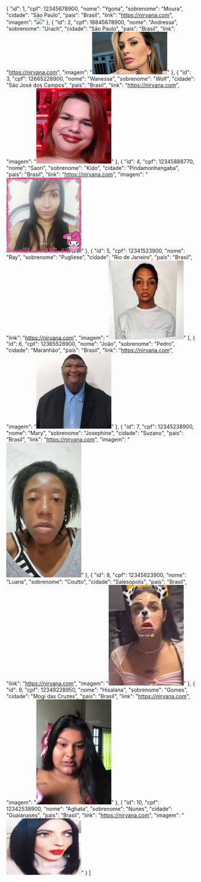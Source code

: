  {
        "id": 1,
        "cpf": 12345678900,
        "nome": "Ygona",
        "sobrenome": "Moura",
        "cidade": "São Paulo",
        "pais": "Brasil",
        "link": "https://nirvana.com",
        "imagem": "<img src='img/ygona.avif' width='200px'>"
    },
    {
        "id": 2,
        "cpf": 18845678900,
        "nome": "Andressa",
        "sobrenome": "Urach",
        "cidade": "São Paulo",
        "pais": "Brasil",
        "link": "https://nirvana.com",
        "imagem": "<img src='img/andressa.png' width='200px'>"
    },
    {
        "id": 3,
        "cpf": 12665228900,
        "nome": "Wanessa",
        "sobrenome": "Wolf",
        "cidade": "São José dos Campos",
        "pais": "Brasil",
        "link": "https://nirvana.com",
        "imagem": "<img src='img/wanessa.jpg' width='200px'>"
    },
    {
        "id": 4,
        "cpf": 12345888770,
        "nome": "Saori",
        "sobrenome": "Kido",
        "cidade": "Pindamonhangaba",
        "pais": "Brasil",
        "link": "https://nirvana.com",
        "imagem": "<img src='img/saori.jpg' width='200px'>"
    },
    {
        "id": 5,
        "cpf": 12341523900,
        "nome": "Ray",
        "sobrenome": "Pugliese",
        "cidade": "Rio de Janeiro",
        "pais": "Brasil",
        "link": "https://nirvana.com",
        "imagem": "<img src='img/ray.jpg' width='200px'>"
    },
    {
        "id": 6,
        "cpf": 12365528900,
        "nome": "João",
        "sobrenome": "Pedro",
        "cidade": "Maranhão",
        "pais": "Brasil",
        "link": "https://nirvana.com",
        "imagem": "<img src='img/ola.png' width='200px'>"
    },
    {
        "id": 7,
        "cpf": 12345238900,
        "nome": "Mary",
        "sobrenome": "Josephine",
        "cidade": "Suzano",
        "pais": "Brasil",
        "link": "https://nirvana.com",
        "imagem": "<img src='img/mary.png' width='200px'>"
    },
    {
        "id": 8,
        "cpf": 12345623900,
        "nome": "Luana",
        "sobrenome": "Coutto",
        "cidade": "Salesopolis",
        "pais": "Brasil",
        "link": "https://nirvana.com",
        "imagem": "<img src='img/luana.jpg' width='200px'>"
    },
    {
        "id": 9,
        "cpf": 12349228950,
        "nome": "Hisalana",
        "sobrenome": "Gomes",
        "cidade": "Mogi das Cruzes",
        "pais": "Brasil",
        "link": "https://nirvana.com",
        "imagem": "<img src='img/hisalana.png' width='200px'>"
    },
    {
        "id": 10,
        "cpf": 12342538900,
        "nome": "Aghata",
        "sobrenome": "Nunes",
        "cidade": "Guaianases",
        "pais": "Brasil",
        "link": "https://nirvana.com",
        "imagem": "<img src='img/agata.webp' width='200px'>"
    }
]
